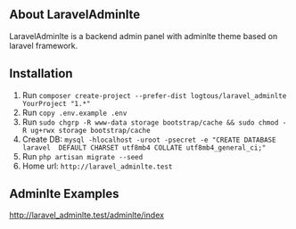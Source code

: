 ## About LaravelAdminlte

LaravelAdminlte is a backend admin panel with adminlte theme based on laravel framework.

## Installation
1. Run `composer create-project --prefer-dist logtous/laravel_adminlte YourProject "1.*"`
2. Run `copy .env.example .env`
3. Run `sudo chgrp -R www-data storage bootstrap/cache && sudo chmod -R ug+rwx storage bootstrap/cache`
4. Create DB: `mysql -hlocalhost -uroot -psecret -e "CREATE DATABASE laravel  DEFAULT CHARSET utf8mb4 COLLATE utf8mb4_general_ci;"`
5. Run `php artisan migrate --seed` 
6. Home url: `http://laravel_adminlte.test`

## Adminlte Examples
http://laravel_adminlte.test/adminlte/index
